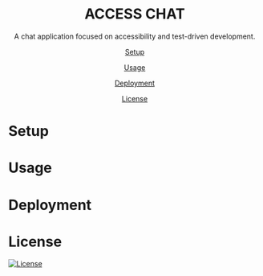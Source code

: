 <h1 align='center'>ACCESS CHAT</h1>
<p align="center">A chat application focused on accessibility and test-driven development.</p>

<p align='center'><a href='#Setup'>Setup</a></p>
<p align='center'><a href='#Usage'>Usage</a></p>
<p align='center'><a href='#Deployment'>Deployment</a></p>
<p align='center'><a href='#License'>License</a></p>

# Setup

# Usage

# Deployment

# License

<a href='https://opensource.org/licenses/MIT'><img alt="License" src="https://img.shields.io/badge/license-MIT-black.svg"></img></a>
